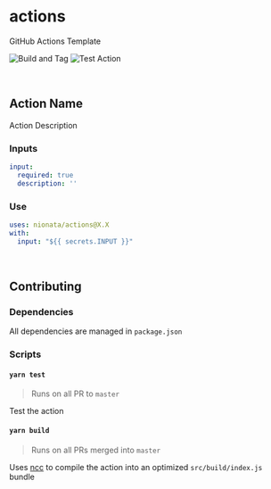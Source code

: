 # actions
GitHub Actions Template

![Build and Tag](https://github.com/stream-monkey/actions/workflows/Build%20and%20Tag/badge.svg) ![Test Action](https://github.com/stream-monkey/actions/workflows/Test%20all%20actions/badge.svg)

<br/>


## Action Name

Action Description

### Inputs

``` yaml
input:
  required: true
  description: ''
```

### Use

``` yaml
uses: nionata/actions@X.X
with:
  input: "${{ secrets.INPUT }}"
```

<br/>

## Contributing

### Dependencies

All dependencies are managed in `package.json`

### Scripts

#### `yarn test`

> Runs on all PR to `master`

Test the action

#### `yarn build`

> Runs on all PRs merged into `master`

Uses [ncc](https://www.npmjs.com/package/@zeit/ncc) to compile the action into an optimized `src/build/index.js `bundle
